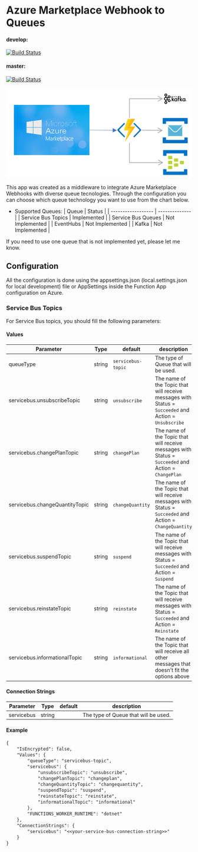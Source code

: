 # Azure Marketplace Webhook to Queues

#### develop:
[![Build Status](https://dev.azure.com/padasil/az-marketplace-webhook-queue/_apis/build/status/LATAMOCPTECHTEAM.az-marketplace-webhook-queue?branchName=develop)](https://dev.azure.com/padasil/az-marketplace-webhook-queue/_build/latest?definitionId=16&branchName=develop)

#### master:
[![Build Status](https://dev.azure.com/padasil/az-marketplace-webhook-queue/_apis/build/status/LATAMOCPTECHTEAM.az-marketplace-webhook-queue?branchName=master)](https://dev.azure.com/padasil/az-marketplace-webhook-queue/_build/latest?definitionId=16&branchName=master)

<div style="text-align:center" >
<img src="./doc/assets/flow.png" />
</div>

This app was created as a middleware to integrate Azure Marketplace Webhooks with diverse queue tecnologies. Through the configuration you can choose which queue technology you want to use from the chart below.

* Supported Queues:
    | Queue              | Status          |
    | ------------------ | --------------  |
    | Service Bus Topics | Implemented     |
    | Service Bus Queues | Not Implemented |
    | EventHubs          | Not Implemented |
    | Kafka              | Not Implemented |

If you need to use one queue that is not implemented yet, please let me know.

## Configuration

All the configuration is done using the appsettings.json (local.settings.json for local development) file or AppSettings inside the Function App configuration on Azure.

### Service Bus Topics

For Service Bus topics, you should fill the following parameters:

#### Values
| Parameter                      | Type   | default            | description                                                                                              |
| ------------------------------ | ------ | ------------------ | -------------------------------------------------------------------------------------------------------- |
| queueType                      | string | `servicebus-topic` | The type of Queue that will be used.                                                                     |
| servicebus.unsubscribeTopic    | string | `unsubscribe`      | The name of the Topic that will receive messages with Status = `Succeeded` and Action = `Unsubscribe`    |
| servicebus.changePlanTopic     | string | `changePlan`       | The name of the Topic that will receive messages with Status = `Succeeded` and Action = `ChangePlan`     |
| servicebus.changeQuantityTopic | string | `changeQuantity`   | The name of the Topic that will receive messages with Status = `Succeeded` and Action = `ChangeQuantity` |
| servicebus.suspendTopic        | string | `suspend`          | The name of the Topic that will receive messages with Status = `Succeeded` and Action = `Suspend`        |
| servicebus.reinstateTopic      | string | `reinstate`        | The name of the Topic that will receive messages with Status = `Succeeded` and Action = `Reinstate`      |
| servicebus.informationalTopic       | string | `informational`    | The name of the Topic that will receive all other messages that doesn't fit the options above            |

#### Connection Strings
| Parameter  | Type   | default | description                          |
| ---------- | ------ | ------- | ------------------------------------ |
| servicebus | string |         | The type of Queue that will be used. |

#### Example
```
{
    "IsEncrypted": false,
    "Values": {
        "queueType": "servicebus-topic",
        "servicebus": {
            "unsubscribeTopic": "unsubscribe",
            "changePlanTopic": "changeplan",
            "changeQuantityTopic": "changequantity",
            "suspendTopic": "suspend",
            "reinstateTopic": "reinstate",
            "informationalTopic": "informational"
        },
        "FUNCTIONS_WORKER_RUNTIME": "dotnet"
    },
    "ConnectionStrings": {
        "servicebus": "<<your-service-bus-connection-string>>"
    }
}
```
